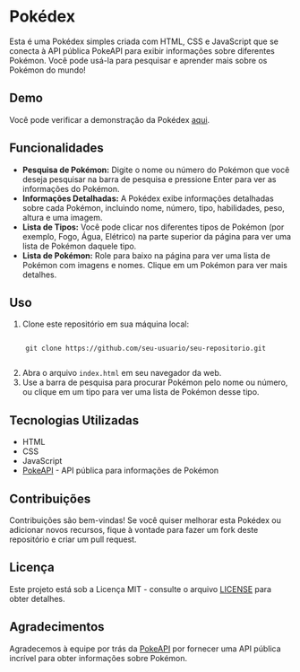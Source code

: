 <body>
  <h1>Pokédex</h1>

  <p>Esta é uma Pokédex simples criada com HTML, CSS e JavaScript que se conecta à API pública PokeAPI para exibir informações sobre diferentes Pokémon. Você pode usá-la para pesquisar e aprender mais sobre os Pokémon do mundo!</p>

  <h2>Demo</h2>
  <p>Você pode verificar a demonstração da Pokédex <a href="inserir-link-da-demonstracao">aqui</a>.</p>

  <h2>Funcionalidades</h2>
  <ul>
    <li><strong>Pesquisa de Pokémon:</strong> Digite o nome ou número do Pokémon que você deseja pesquisar na barra de pesquisa e pressione Enter para ver as informações do Pokémon.</li>
    <li><strong>Informações Detalhadas:</strong> A Pokédex exibe informações detalhadas sobre cada Pokémon, incluindo nome, número, tipo, habilidades, peso, altura e uma imagem.</li>
    <li><strong>Lista de Tipos:</strong> Você pode clicar nos diferentes tipos de Pokémon (por exemplo, Fogo, Água, Elétrico) na parte superior da página para ver uma lista de Pokémon daquele tipo.</li>
    <li><strong>Lista de Pokémon:</strong> Role para baixo na página para ver uma lista de Pokémon com imagens e nomes. Clique em um Pokémon para ver mais detalhes.</li>
  </ul>

  <h2>Uso</h2>
  <ol>
    <li>Clone este repositório em sua máquina local:</li>
  </ol>
  <code>
    git clone https://github.com/seu-usuario/seu-repositorio.git
  </code>
  <ol start="2">
    <li>Abra o arquivo <code>index.html</code> em seu navegador da web.</li>
    <li>Use a barra de pesquisa para procurar Pokémon pelo nome ou número, ou clique em um tipo para ver uma lista de Pokémon desse tipo.</li>
  </ol>

  <h2>Tecnologias Utilizadas</h2>
  <ul>
    <li>HTML</li>
    <li>CSS</li>
    <li>JavaScript</li>
    <li><a href="https://pokeapi.co/">PokeAPI</a> - API pública para informações de Pokémon</li>
  </ul>

  <h2>Contribuições</h2>
  <p>Contribuições são bem-vindas! Se você quiser melhorar esta Pokédex ou adicionar novos recursos, fique à vontade para fazer um fork deste repositório e criar um pull request.</p>

  <h2>Licença</h2>
  <p>Este projeto está sob a Licença MIT - consulte o arquivo <a href="LICENSE">LICENSE</a> para obter detalhes.</p>

  <h2>Agradecimentos</h2>
  <p>Agradecemos à equipe por trás da <a href="https://pokeapi.co/">PokeAPI</a> por fornecer uma API pública incrível para obter informações sobre Pokémon.</p>
